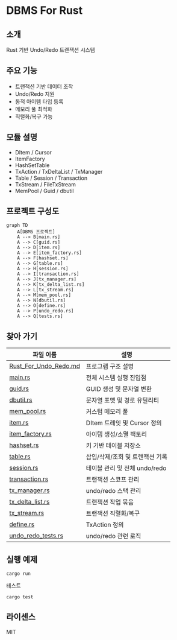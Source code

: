 # DBMS For Rust

## 소개
Rust 기반 Undo/Redo 트랜잭션 시스템

## 주요 기능
- 트랜잭션 기반 데이터 조작
- Undo/Redo 지원
- 동적 아이템 타입 등록
- 메모리 풀 최적화
- 직렬화/복구 가능

## 모듈 설명
- DItem / Cursor
- ItemFactory
- HashSetTable
- TxAction / TxDeltaList / TxManager
- Table / Session / Transaction
- TxStream / FileTxStream
- MemPool / Guid / dbutil

## 프로젝트 구성도
```mermaid
graph TD
    A[DBMS 프로젝트]
    A --> B[main.rs]
    A --> C[guid.rs]
    A --> D[item.rs]
    A --> E[item_factory.rs]
    A --> F[hashset.rs]
    A --> G[table.rs]
    A --> H[session.rs]
    A --> I[transaction.rs]
    A --> J[tx_manager.rs]
    A --> K[tx_delta_list.rs]
    A --> L[tx_stream.rs]
    A --> M[mem_pool.rs]
    A --> N[dbutil.rs]
    A --> O[define.rs]
    A --> P[undo_redo.rs]
    A --> Q[tests.rs]
```

## 찾아 가기

| 파일 이름            | 설명                                                  |
|---------------------|-------------------------------------------------------|
| [Rust_For_Undo_Redo.md](https://github.com/xmlbuilder/RustTutorial/blob/main/Chapter-17(%EC%8B%A4%EC%A0%84%20%EC%98%88%EC%A0%9C%EC%99%80%20%ED%94%84%EB%A1%9C%EC%A0%9D%ED%8A%B8)/DBMS/Project/src/main.rs) | 프로그램 구조 설명 |
| [main.rs](https://github.com/xmlbuilder/RustTutorial/blob/main/Chapter-17(%EC%8B%A4%EC%A0%84%20%EC%98%88%EC%A0%9C%EC%99%80%20%ED%94%84%EB%A1%9C%EC%A0%9D%ED%8A%B8)/DBMS/Project/src/main.rs) | 전체 시스템 실행 진입점 |
| [guid.rs](https://github.com/xmlbuilder/RustTutorial/blob/main/Chapter-17(%EC%8B%A4%EC%A0%84%20%EC%98%88%EC%A0%9C%EC%99%80%20%ED%94%84%EB%A1%9C%EC%A0%9D%ED%8A%B8)/DBMS/Project/src/guid.rs) | GUID 생성 및 문자열 변환 |
| [dbutil.rs](https://github.com/xmlbuilder/RustTutorial/blob/main/Chapter-17(%EC%8B%A4%EC%A0%84%20%EC%98%88%EC%A0%9C%EC%99%80%20%ED%94%84%EB%A1%9C%EC%A0%9D%ED%8A%B8)/DBMS/Project/src/dbutil.rs) | 문자열 포맷 및 경로 유틸리티 |
| [mem_pool.rs](https://github.com/xmlbuilder/RustTutorial/blob/main/Chapter-17(%EC%8B%A4%EC%A0%84%20%EC%98%88%EC%A0%9C%EC%99%80%20%ED%94%84%EB%A1%9C%EC%A0%9D%ED%8A%B8)/DBMS/Project/src/mem_pool.rs) | 커스텀 메모리 풀 |
| [item.rs](https://github.com/xmlbuilder/RustTutorial/blob/main/Chapter-17(%EC%8B%A4%EC%A0%84%20%EC%98%88%EC%A0%9C%EC%99%80%20%ED%94%84%EB%A1%9C%EC%A0%9D%ED%8A%B8)/DBMS/Project/src/item.rs) | DItem 트레잇 및 Cursor 정의 |
| [item_factory.rs](https://github.com/xmlbuilder/RustTutorial/blob/main/Chapter-17(%EC%8B%A4%EC%A0%84%20%EC%98%88%EC%A0%9C%EC%99%80%20%ED%94%84%EB%A1%9C%EC%A0%9D%ED%8A%B8)/DBMS/Project/src/item_factory.rs) | 아이템 생성/소멸 팩토리 |
| [hashset.rs](https://github.com/xmlbuilder/RustTutorial/blob/main/Chapter-17(%EC%8B%A4%EC%A0%84%20%EC%98%88%EC%A0%9C%EC%99%80%20%ED%94%84%EB%A1%9C%EC%A0%9D%ED%8A%B8)/DBMS/Project/src/hashset.rs) | 키 기반 테이블 저장소 |
| [table.rs](https://github.com/xmlbuilder/RustTutorial/blob/main/Chapter-17(%EC%8B%A4%EC%A0%84%20%EC%98%88%EC%A0%9C%EC%99%80%20%ED%94%84%EB%A1%9C%EC%A0%9D%ED%8A%B8)/DBMS/Project/src/table.rs) | 삽입/삭제/조회 및 트랜잭션 기록 |
| [session.rs](https://github.com/xmlbuilder/RustTutorial/blob/main/Chapter-17(%EC%8B%A4%EC%A0%84%20%EC%98%88%EC%A0%9C%EC%99%80%20%ED%94%84%EB%A1%9C%EC%A0%9D%ED%8A%B8)/DBMS/Project/src/session.rs) | 테이블 관리 및 전체 undo/redo |
| [transaction.rs](https://github.com/xmlbuilder/RustTutorial/blob/main/Chapter-17(%EC%8B%A4%EC%A0%84%20%EC%98%88%EC%A0%9C%EC%99%80%20%ED%94%84%EB%A1%9C%EC%A0%9D%ED%8A%B8)/DBMS/Project/src/transaction.rs) | 트랜잭션 스코프 관리 |
| [tx_manager.rs](https://github.com/xmlbuilder/RustTutorial/blob/main/Chapter-17(%EC%8B%A4%EC%A0%84%20%EC%98%88%EC%A0%9C%EC%99%80%20%ED%94%84%EB%A1%9C%EC%A0%9D%ED%8A%B8)/DBMS/Project/src/tx_manager.rs) | undo/redo 스택 관리 |
| [tx_delta_list.rs](https://github.com/xmlbuilder/RustTutorial/blob/main/Chapter-17(%EC%8B%A4%EC%A0%84%20%EC%98%88%EC%A0%9C%EC%99%80%20%ED%94%84%EB%A1%9C%EC%A0%9D%ED%8A%B8)/DBMS/Project/src/tx_delta_list.rs) | 트랜잭션 작업 묶음 |
| [tx_stream.rs](https://github.com/xmlbuilder/RustTutorial/blob/main/Chapter-17(%EC%8B%A4%EC%A0%84%20%EC%98%88%EC%A0%9C%EC%99%80%20%ED%94%84%EB%A1%9C%EC%A0%9D%ED%8A%B8)/DBMS/Project/src/tx_stream.rs) | 트랜잭션 직렬화/복구 |
| [define.rs](https://github.com/xmlbuilder/RustTutorial/blob/main/Chapter-17(%EC%8B%A4%EC%A0%84%20%EC%98%88%EC%A0%9C%EC%99%80%20%ED%94%84%EB%A1%9C%EC%A0%9D%ED%8A%B8)/DBMS/Project/src/define.rs) | TxAction 정의 |
| [undo_redo_tests.rs](https://github.com/xmlbuilder/RustTutorial/blob/main/Chapter-17(%EC%8B%A4%EC%A0%84%20%EC%98%88%EC%A0%9C%EC%99%80%20%ED%94%84%EB%A1%9C%EC%A0%9D%ED%8A%B8)/DBMS/Project/src/undo_redo.rs) | undo/redo 관련 로직 |


## 실행 예제
```
cargo run
```

테스트
```
cargo test
```

## 라이센스
MIT
